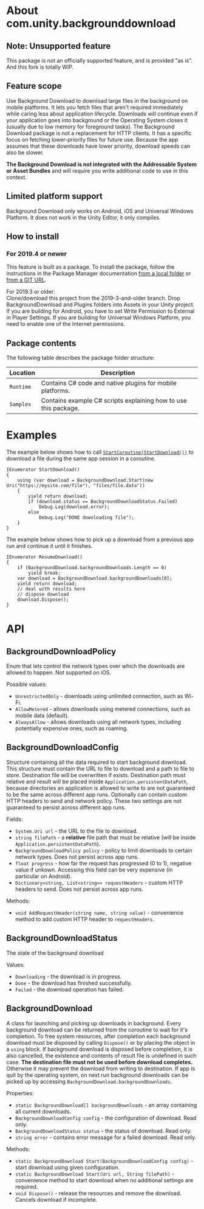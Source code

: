 # About com.unity.backgrounddownload

## Note: Unsupported feature
This package is not an officially supported feature, and is provided "as is".  
And this fork is totally WIP.

## Feature scope
Use Background Download to download large files in the background on mobile platforms. It lets you fetch files that aren't required immediately while caring less about application lifecycle. Downloads will continue even if your application goes into background or the Operating System closes it (usually due to low memory for foreground tasks).
The Background Download package is not a replacement for HTTP clients. It has a specific focus on fetching lower-priority files for future use. Because the app assumes that these downloads have lower priority, download speeds can also be slower.

**The Background Download is not integrated with the Addressable System or Asset Bundles** and will require you write additional code to use in this context.


## Limited platform support
Background Download only works on Android, iOS and Universal Windows Platform.
It does not work in the Unity Editor, it only compiles.

## How to install

### For 2019.4 or newer 
This feature is built as a package. To install the package, follow the instructions in the Package Manager documentation [from a local folder](https://docs.unity3d.com/Manual/upm-ui-local.html) or [from a GIT URL](https://docs.unity3d.com/Manual/upm-ui-giturl.html). 

For 2019.3 or older:  
Clone/download this project from the 2019-3-and-older branch. Drop BackgroundDownload and Plugins folders into Assets in your Unity project. If you are building for Android, you have to set Write Permission to External in Player Settings. If you are building for Universal Windows Platform, you need to enable one of the Internet permissions.

## Package contents

The following table describes the package folder structure:

|**Location**|**Description**|
|---|---|
|`Runtime`|Contains C# code and native plugins for mobile platforms.|
|`Samples`|Contains example C# scripts explaining how to use this package.|


# Examples

The example below shows how to call [`StartCoroutine(StartDownload())`](https://docs.unity3d.com/ScriptReference/MonoBehaviour.StartCoroutine.html) to download a file during the same app session in a coroutine.

```
IEnumerator StartDownload()
{
    using (var download = BackgroundDownload.Start(new Uri("https://mysite.com/file"), "files/file.data"))
    {
        yield return download;
        if (download.status == BackgroundDownloadStatus.Failed)
            Debug.Log(download.error);
        else
            Debug.Log("DONE downloading file");
    }
}
```

The example below shows how to pick up a download from a previous app run and continue it until it finishes.

```
IEnumerator ResumeDownload()
{
    if (BackgroundDownload.backgroundDownloads.Length == 0)
        yield break;
    var download = BackgroundDownload.backgroundDownloads[0];
    yield return download;
    // deal with results here
    // dispose download
    download.Dispose();
}
```

# API

## BackgroundDownloadPolicy

Enum that lets control the network types over which the downloads are allowed to happen. Not supported on iOS.

Possible values:
* `UnrestrictedOnly` - downloads using unlimited connection, such as Wi-Fi.
* `AllowMetered` - allows downloads using metered connections, such as mobile data (default).
* `AlwaysAllow` - allows downloads using all network types, including potentially expensive ones, such as roaming.


## BackgroundDownloadConfig

Structure containing all the data required to start background download.
This structure must contain the URL to file to download and a path to file to store. Destination file will be overwritten if exists. Destination path must relative and result will be placed inside `Application.persistentDataPath`, because directories an application is allowed to write to are not guaranteed to be the same across different app runs.
Optionally can contain custom HTTP headers to send and network policy. These two settings are not guaranteed to persist across different app runs.

Fields:
* `System.Uri url` - the URL to the file to download.
* `string filePath` -  a **relative** file path that must be relative (will be inside `Application.persistentDataPath`).
* `BackgroundDownloadPolicy policy` - policy to limit downloads to certain network types. Does not persist across app runs.
* `float progress` - how far the request has progressed (0 to 1), negative value if unkown. Accessing this field can be very expensive (in particular on Android).
* `Dictionary<string, List<string>> requestHeaders` - custom HTTP headers to send. Does not persist across app runs.

Methods:
* `void AddRequestHeader(string name, string value)` - convenience method to add custom HTTP header to `requestHeaders`.

## BackgroundDownloadStatus

The state of the background download

Values:
* `Downloading` - the download is in progress.
* `Done` - the download has finished successfully.
* `Failed` - the download operation has failed.

## BackgroundDownload

A class for launching and picking up downloads in background.
Every background download can be returned from the coroutine to wait for it's completion. To free system resources, after completion each background download must be disposed by calling `Dispose()` or by placing the object in a `using` block. If background download is disposed before completion, it is also cancelled, the existence and contents of result file is undefined in such case.
**The destination file must not be used before download completes.** Otherwise it may prevent the download from writing to destination.
If app is quit by the operating system, on next run background downloads can be picked up by accessing `BackgroundDownload.backgroundDownloads`.

Properties:
* `static BackgroundDownload[] backgroundDownloads` - an array containing all current downloads.
* `BackgroundDownloadConfig config` - the configuration of download. Read only.
* `BackgroundDownloadStatus status` - the status of download. Read only.
* `string error` - contains error message for a failed download. Read only.

Methods:
* `static BackgroundDownload Start(BackgroundDownloadConfig config)` - start download using given configuration.
* `static BackgroundDownload Start(Uri url, String filePath)` - convenience method to start download when no additional settings are required.
* `void Dispose()` - release the resources and remove the download. Cancels download if incomplete.
